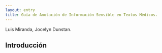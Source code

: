 ```yaml
---
layout: entry
title: Guía de Anotación de Información Sensible en Textos Médicos.
---
```


Luis Miranda, Jocelyn Dunstan.


## Introducción



  
